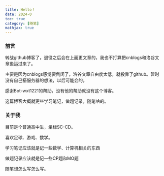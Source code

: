 ```yaml
---
title: Hello！
date: 2024-0
toc: true
category: [随笔]
mathjax: true
---
```

### 前言

转战github博客了，退役之后会在上面更文章的，我也不打算把cnblogs和洛谷文章搬运过来了。

主要是因为cnblogs感觉要倒闭了，洛谷文章自由度太低，就投靠了github。暂时没有自己搭服务器的想法，以后可能会的。

感谢Bot-wxt1221的帮助，没有他的帮助就没有这个博客。

这篇博客大概就更些学习笔记，做题记录，随笔啥的。

### 关于我

目前是个普通高中生，坐标SC-CD。

喜欢足球、游戏、数学。

学习笔记应该就是记一些数学、计算机相关的东西

做题记录应该就是记一些CP题和MO题

随笔想怎么写怎么写。

